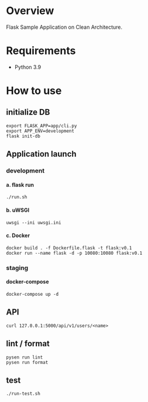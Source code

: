# Overview

Flask Sample Application on Clean Architecture.


# Requirements

* Python 3.9

# How to use
## initialize DB

```
export FLASK_APP=app/cli.py
export APP_ENV=development
flask init-db
```

## Application launch

### development
#### a. flask run

```
./run.sh
```

#### b. uWSGI

```
uwsgi --ini uwsgi.ini
```

#### c. Docker

```
docker build . -f Dockerfile.flask -t flask:v0.1
docker run --name flask -d -p 10080:10080 flask:v0.1
```

### staging

#### docker-compose

```
docker-compose up -d
```

## API

```
curl 127.0.0.1:5000/api/v1/users/<name>
```

## lint / format

```
pysen run lint
pysen run format
```

## test

```
./run-test.sh
```